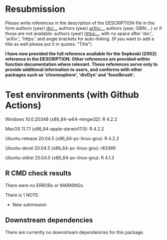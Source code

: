 # Resubmission
Please write references in the description of the DESCRIPTION file in the form
authors (year) <doi:...>
authors (year) <arXiv:...>
authors (year, ISBN:...)
or if those are not available: authors (year) <https:...>
with no space after 'doi:', 'arXiv:', 'https:' and angle brackets for auto-linking. (If you want to add a title as well please put it in quotes: "Title")

**I have now provided the full reference available for the Sepkoski (2002) reference in the DESCRIPTION. Other references are provided within function documentation where relevant. These references serve only to provide additional information to users, and conforms with other packages such as 'chronosphere', 'divDyn' and 'fossilbrush'.**

# Test environments (with Github Actions)
Windows 10.0.20348 (x86_64-w64-mingw32): R 4.2.2

MacOS 11.7.1 (x86_64-apple-darwin17.0): R 4.2.2

Ubuntu-release 20.04.5 (x86_64-pc-linux-gnu): R 4.2.2

Ubuntu-devel 20.04.5 (x86_64-pc-linux-gnu): r83369

Ubuntu-oldrel 20.04.5 (x86_64-pc-linux-gnu): R 4.1.3

## R CMD check results
There were no ERRORs or WARNINGs.

There is 1 NOTE:
- New submission

## Downstream dependencies
There are currently no downstream dependencies for this package.
